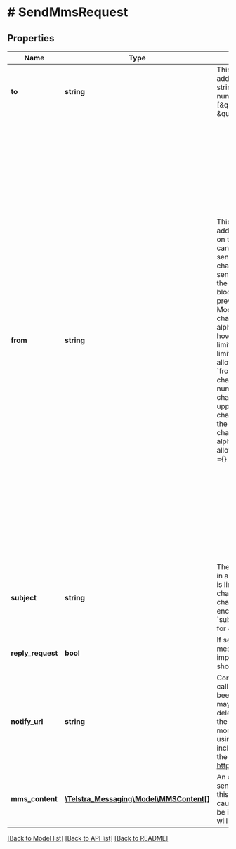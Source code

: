 # # SendMmsRequest

## Properties

Name | Type | Description | Notes
------------ | ------------- | ------------- | -------------
**to** | **string** | This is the destination address. Can be an array of strings if sending to multiple numbers: \&quot;to\&quot;:[\&quot;+61412345678\&quot;, \&quot;+61418765432\&quot;] | 
**from** | **string** | This will be the source address that will be displayed on the receiving device. You can set an Alphanumeric sender ID of up to 11 characters that the MMS was sent from. Phone numbers in the &#x60;from&#x60; attribute will be blocked (400-error) to prevent number spoofing.  Most standard ASCII characters are accepted in the alphanumeric &#x60;from&#x60; attribute, however there are some limitations. The following limitations and characters are allowed in the alphanumeric &#x60;from&#x60; attribute; any alphabetic character (e.g. &#x60;abc&#x60;), any number mixed with alphabetic characters (e.g. &#x60;123abc&#x60;), uppercase and lowercase characters (e.g. &#x60;aBc&#x60;), any of the following special characters mixed with alphabetic characters are allowed; &#x60;~!@#$%^&amp;*()~_~+-&#x3D;{}|[];&#39;?,./&#x60; (e.g. &#x60;abc~!@&#x60;), any combination of lowercase, uppercase, numeric or allowed special characters (e.g. &#x60;abc@#123DE&#x60;). All other characters, including spaces and extended ASCII characters, are not allowed (e.g. &#x60;&lt;&gt;:\&quot;\\&#x60;).  If attribute is not present, the service will use the mobile number associated with the application (in E.164 format).  If &#x60;replyRequest&#x60; is set to true, this field should not be present.  This feature is only available on Telstra Account paid plans, not through Free Trials or credit card paid plans.   *Please note:*  *- Alphanumeric sender ID works for domestic, i.e. Australian, destinations only.*  *- When Alphanumeric sender ID is used in sending MMS, Delivery Reports will NOT be returned.* | [optional] 
**subject** | **string** | The subject that will be used in an MMS message. Subject is limited to maximum of 64 characters.  Some special characters need to be encoded if used in the &#x60;subject&#x60; field (e.g. &amp;amp;amp; for &amp; and &amp;amp;lt; for &lt;). | [optional] 
**reply_request** | **bool** | If set to true, the reply message functionality will be implemented. The &#x60;from&#x60; field should not be present. | [optional] 
**notify_url** | **string** | Contains a URL that will be called once your message has been processed. The status may be delivered, expired, deleted, etc. Please refer to the Delivery Status section for more information.  If you are using a domain URL you must include the forward slash at the end of the URL (e.g. http://www.example.com/). | [optional] 
**mms_content** | [**\Telstra_Messaging\Model\MMSContent[]**](MMSContent.md) | An array of content that will be sent in an MMS message. If this array is present it will cause the &#x60;body&#x60; element to be ignored, and the message will be sent as an MMS. | 

[[Back to Model list]](../../README.md#documentation-for-models) [[Back to API list]](../../README.md#documentation-for-api-endpoints) [[Back to README]](../../README.md)


